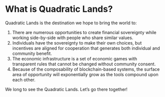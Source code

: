 # What is Quadratic Lands?

Quadratic Lands is the destination we hope to bring the world to:

1. There are numerous opportunities to create financial sovereignty while working side-by-side with people who share similar values.
2. Individuals have the sovereignty to make their own choices, but incentives are aligned for cooperation that generates both individual and community benefit.
3. The economic infrastructure is a set of economic games with transparent rules that cannot be changed without community consent.
4. Because of the composability of blockchain-based systems, the surface area of opportunity will exponentially grow as the tools compound upon each other.

We long to see the Quadratic Lands. Let’s go there together!
